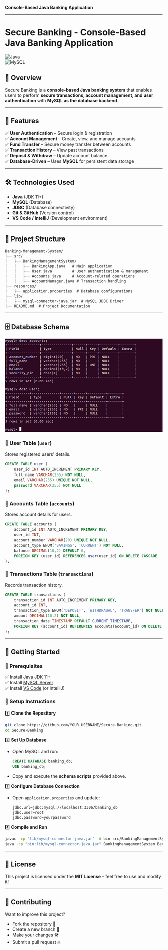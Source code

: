  **Console-Based Java Banking Application**

---

# **Secure Banking - Console-Based Java Banking Application**  

![Java](https://img.shields.io/badge/Java-ED8B00?style=for-the-badge&logo=java&logoColor=white)  
![MySQL](https://img.shields.io/badge/MySQL-4479A1?style=for-the-badge&logo=mysql&logoColor=white)  

## **🔹 Overview**  
Secure Banking is a **console-based Java banking system** that enables users to perform **secure transactions, account management, and user authentication** with **MySQL as the database backend**.  

---

## **📌 Features**
✅ **User Authentication** – Secure login & registration  
✅ **Account Management** – Create, view, and manage accounts  
✅ **Fund Transfer** – Secure money transfer between accounts  
✅ **Transaction History** – View past transactions  
✅ **Deposit & Withdraw** – Update account balance  
✅ **Database-Driven** – Uses **MySQL** for persistent data storage  

---

## **🛠️ Technologies Used**  
- **Java** (JDK 11+)  
- **MySQL** (Database)  
- **JDBC** (Database connectivity)  
- **Git & GitHub** (Version control)  
- **VS Code / IntelliJ** (Development environment)  

---

## **📂 Project Structure**  
```
Banking-Management-System/
│── src/
│   ├── BankingManagementSystem/
│   │   ├── BankingApp.java   # Main application
│   │   ├── User.java         # User authentication & management
│   │   ├── Accounts.java     # Account-related operations
│   │   ├── AccountManager.java # Transaction handling
│── resources/
│   ├── application.properties  # Database configurations
│── lib/
│   ├── mysql-connector-java.jar  # MySQL JDBC Driver
│── README.md  # Project Documentation
```

---

## **🗄️ Database Schema**  

![SCHEMA](BANKING-SCHEMA.png)


### **🔹 User Table (`user`)**  
Stores registered users' details.  
```sql
CREATE TABLE user (
    user_id INT AUTO_INCREMENT PRIMARY KEY,
    full_name VARCHAR(255) NOT NULL,
    email VARCHAR(255) UNIQUE NOT NULL,
    password VARCHAR(255) NOT NULL
);
```

### **🔹 Accounts Table (`accounts`)**  
Stores account details for users.  
```sql
CREATE TABLE accounts (
    account_id INT AUTO_INCREMENT PRIMARY KEY,
    user_id INT,
    account_number VARCHAR(20) UNIQUE NOT NULL,
    account_type ENUM('SAVINGS', 'CURRENT') NOT NULL,
    balance DECIMAL(10,2) DEFAULT 0,
    FOREIGN KEY (user_id) REFERENCES user(user_id) ON DELETE CASCADE
);
```

### **🔹 Transactions Table (`transactions`)**  
Records transaction history.  
```sql
CREATE TABLE transactions (
    transaction_id INT AUTO_INCREMENT PRIMARY KEY,
    account_id INT,
    transaction_type ENUM('DEPOSIT', 'WITHDRAWAL', 'TRANSFER') NOT NULL,
    amount DECIMAL(10,2) NOT NULL,
    transaction_date TIMESTAMP DEFAULT CURRENT_TIMESTAMP,
    FOREIGN KEY (account_id) REFERENCES accounts(account_id) ON DELETE CASCADE
);
```


---

## **🚀 Getting Started**  
### **🔹 Prerequisites**  
✅ Install [Java JDK 11+](https://www.oracle.com/java/technologies/javase-jdk11-downloads.html)  
✅ Install [MySQL Server](https://dev.mysql.com/downloads/installer/)  
✅ Install [VS Code](https://code.visualstudio.com/) (or IntelliJ)  

### **🔹 Setup Instructions**
1️⃣ **Clone the Repository**  
```sh
git clone https://github.com/YOUR_USERNAME/Secure-Banking.git
cd Secure-Banking
```

2️⃣ **Set Up Database**  
- Open MySQL and run:  
  ```sql
  CREATE DATABASE banking_db;
  USE banking_db;
  ```
- Copy and execute the **schema scripts** provided above.

3️⃣ **Configure Database Connection**  
- Open `application.properties` and update:  
  ```properties
  jdbc.url=jdbc:mysql://localhost:3306/banking_db
  jdbc.user=root
  jdbc.password=yourpassword
  ```
  
4️⃣ **Compile and Run**  
```sh
javac -cp "lib/mysql-connector-java.jar" -d bin src/BankingManagementSystem/*.java
java -cp "bin:lib/mysql-connector-java.jar" BankingManagementSystem.BankingApp
```

---

## **📜 License**  
This project is licensed under the **MIT License** – feel free to use and modify it!  

---

## **🙌 Contributing**  
Want to improve this project?  
- Fork the repository 🍴  
- Create a new branch 🚀  
- Make your changes 🛠️  
- Submit a pull request 🔥  
